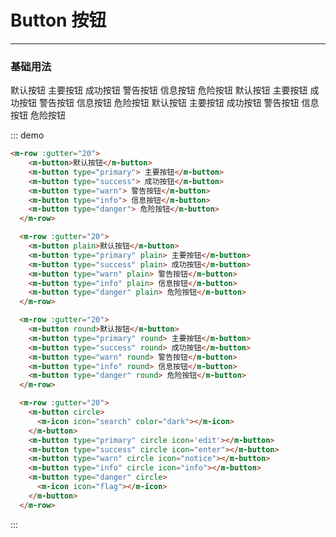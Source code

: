 # Button 按钮
----
### 基础用法
<style>
  .demo-block .m-row {
    margin-bottom:20px;
  }
</style>
 <div class="demo-block">
  <m-row :gutter="20">
    <m-button>默认按钮</m-button>
    <m-button type="primary"> 主要按钮</m-button>
    <m-button type="success"> 成功按钮</m-button>
    <m-button type="warn"> 警告按钮</m-button>
    <m-button type="info"> 信息按钮</m-button>
    <m-button type="danger"> 危险按钮</m-button>
  </m-row>
  <m-row :gutter="20">
    <m-button plain>默认按钮</m-button>
    <m-button type="primary" plain> 主要按钮</m-button>
    <m-button type="success" plain> 成功按钮</m-button>
    <m-button type="warn" plain> 警告按钮</m-button>
    <m-button type="info" plain> 信息按钮</m-button>
    <m-button type="danger" plain> 危险按钮</m-button>
  </m-row>
  <m-row :gutter="20">
    <m-button round>默认按钮</m-button>
    <m-button type="primary" round> 主要按钮</m-button>
    <m-button type="success" round> 成功按钮</m-button>
    <m-button type="warn" round> 警告按钮</m-button>
    <m-button type="info" round> 信息按钮</m-button>
    <m-button type="danger" round> 危险按钮</m-button>
  </m-row>
  <m-row :gutter="20">
    <m-button circle>
      <m-icon icon="search" color="dark"></m-icon>
    </m-button>
    <m-button type="primary" circle icon='edit'></m-button>
    <m-button type="success" circle icon="enter"></m-button>
    <m-button type="warn" circle icon="notice"></m-button>
    <m-button type="info" circle icon="info"></m-button>
    <m-button type="danger" circle>
      <m-icon icon="flag"></m-icon>
    </m-button>
  </m-row>
</div>

  

::: demo
```html
<m-row :gutter="20">
    <m-button>默认按钮</m-button>
    <m-button type="primary"> 主要按钮</m-button>
    <m-button type="success"> 成功按钮</m-button>
    <m-button type="warn"> 警告按钮</m-button>
    <m-button type="info"> 信息按钮</m-button>
    <m-button type="danger"> 危险按钮</m-button>
  </m-row>

  <m-row :gutter="20">
    <m-button plain>默认按钮</m-button>
    <m-button type="primary" plain> 主要按钮</m-button>
    <m-button type="success" plain> 成功按钮</m-button>
    <m-button type="warn" plain> 警告按钮</m-button>
    <m-button type="info" plain> 信息按钮</m-button>
    <m-button type="danger" plain> 危险按钮</m-button>
  </m-row>

  <m-row :gutter="20">
    <m-button round>默认按钮</m-button>
    <m-button type="primary" round> 主要按钮</m-button>
    <m-button type="success" round> 成功按钮</m-button>
    <m-button type="warn" round> 警告按钮</m-button>
    <m-button type="info" round> 信息按钮</m-button>
    <m-button type="danger" round> 危险按钮</m-button>
  </m-row>

  <m-row :gutter="20">
    <m-button circle>
      <m-icon icon="search" color="dark"></m-icon>
    </m-button>
    <m-button type="primary" circle icon='edit'></m-button>
    <m-button type="success" circle icon="enter"></m-button>
    <m-button type="warn" circle icon="notice"></m-button>
    <m-button type="info" circle icon="info"></m-button>
    <m-button type="danger" circle>
      <m-icon icon="flag"></m-icon>
    </m-button>
  </m-row>
```
:::